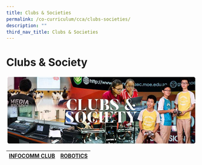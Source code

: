 ```yaml
---
title: Clubs & Societies
permalink: /co-curriculum/cca/clubs-societies/
description: ""
third_nav_title: Clubs & Societies
---
```

# **Clubs & Society**

![](/images/RESIZED%20Banner_CCA_CLUBS&SOCIETY.jpg)

| [INFOCOMM CLUB](/school-experience/co-curriculum/ccca/clubs-n-society/media-literacy-club-mlc) | [ROBOTICS](/school-experience/co-curriculum/cca/clubs-n-society/robotics) |
| --- | --- |